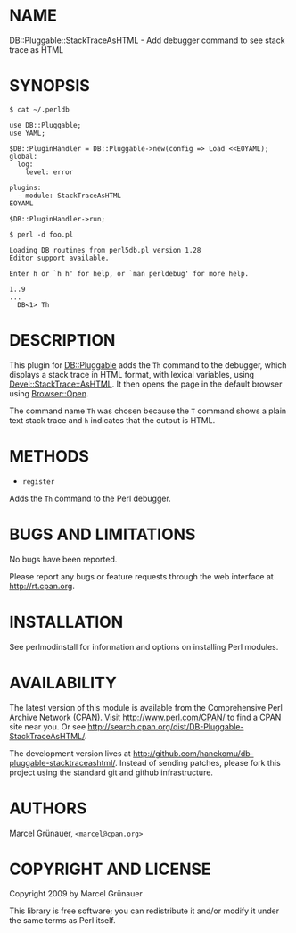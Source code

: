 # NAME

DB::Pluggable::StackTraceAsHTML - Add debugger command to see stack trace as HTML

# SYNOPSIS

    $ cat ~/.perldb

    use DB::Pluggable;
    use YAML;

    $DB::PluginHandler = DB::Pluggable->new(config => Load <<EOYAML);
    global:
      log:
        level: error

    plugins:
      - module: StackTraceAsHTML
    EOYAML

    $DB::PluginHandler->run;

    $ perl -d foo.pl

    Loading DB routines from perl5db.pl version 1.28
    Editor support available.

    Enter h or `h h' for help, or `man perldebug' for more help.

    1..9
    ...
      DB<1> Th



# DESCRIPTION

This plugin for [DB::Pluggable](http://search.cpan.org/search?mode=module&query=DB::Pluggable) adds the `Th` command to the debugger, which
displays a stack trace in HTML format, with lexical variables, using
[Devel::StackTrace::AsHTML](http://search.cpan.org/search?mode=module&query=Devel::StackTrace::AsHTML). It then opens the page in the default browser
using [Browser::Open](http://search.cpan.org/search?mode=module&query=Browser::Open).

The command name `Th` was chosen because the `T` command shows a plain text
stack trace and `h` indicates that the output is HTML.

# METHODS

- `register`

Adds the `Th` command to the Perl debugger.

# BUGS AND LIMITATIONS

No bugs have been reported.

Please report any bugs or feature requests through the web interface at
<http://rt.cpan.org>.

# INSTALLATION

See perlmodinstall for information and options on installing Perl modules.

# AVAILABILITY

The latest version of this module is available from the Comprehensive Perl
Archive Network (CPAN). Visit <http://www.perl.com/CPAN/> to find a CPAN site
near you. Or see
<http://search.cpan.org/dist/DB-Pluggable-StackTraceAsHTML/>.

The development version lives at
<http://github.com/hanekomu/db-pluggable-stacktraceashtml/>.  Instead of
sending patches, please fork this project using the standard git and github
infrastructure.

# AUTHORS

Marcel Gr&uuml;nauer, `<marcel@cpan.org>`

# COPYRIGHT AND LICENSE

Copyright 2009 by Marcel Gr&uuml;nauer

This library is free software; you can redistribute it and/or modify
it under the same terms as Perl itself.